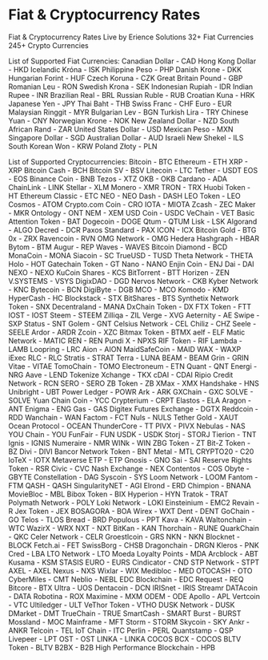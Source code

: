 # Fiat & Cryptocurrency Rates
Fiat & Cryptocurrency Rates Live by Erience Solutions
32+ Fiat Currencies
245+ Crypto Currencies

List of Supported Fiat Currencies:
Canadian Dollar - CAD
Hong Kong Dollar - HKD
Icelandic Króna - ISK
Philippine Peso - PHP
Danish Krone - DKK
Hungarian Forint - HUF
Czech Koruna - CZK
Great Britain Pound - GBP
Romanian Leu - RON
Swedish Krona - SEK
Indonesian Rupiah - IDR
Indian Rupee - INR
Brazilian Real - BRL
Russian Ruble - RUB
Croatian Kuna - HRK
Japanese Yen - JPY
Thai Baht - THB
Swiss Franc - CHF
Euro - EUR
Malaysian Ringgit - MYR
Bulgarian Lev - BGN
Turkish Lira - TRY
Chinese Yuan - CNY
Norwegian Krone - NOK
New Zealand Dollar - NZD
South African Rand - ZAR
United States Dollar - USD
Mexican Peso - MXN
Singapore Dollar - SGD
Australian Dollar - AUD
Israeli New Shekel - ILS
South Korean Won - KRW
Poland Złoty - PLN


List of Supported Cryptocurrencies:
Bitcoin - BTC
Ethereum - ETH
XRP - XRP
Bitcoin Cash - BCH
Bitcoin SV - BSV
Litecoin - LTC
Tether - USDT
EOS - EOS
Binance Coin - BNB
Tezos - XTZ
OKB - OKB
Cardano - ADA
ChainLink - LINK
Stellar - XLM
Monero - XMR
TRON - TRX
Huobi Token - HT
Ethereum Classic - ETC
NEO - NEO
Dash - DASH
LEO Token - LEO
Cosmos - ATOM
Crypto.com Coin - CRO
IOTA - MIOTA
Zcash - ZEC
Maker - MKR
Ontology - ONT
NEM - XEM
USD Coin - USDC
VeChain - VET
Basic Attention Token - BAT
Dogecoin - DOGE
Qtum - QTUM
Lisk - LSK
Algorand - ALGO
Decred - DCR
Paxos Standard - PAX
ICON - ICX
Bitcoin Gold - BTG
0x - ZRX
Ravencoin - RVN
OMG Network - OMG
Hedera Hashgraph - HBAR
Bytom - BTM
Augur - REP
Waves - WAVES
Bitcoin Diamond - BCD
MonaCoin - MONA
Siacoin - SC
TrueUSD - TUSD
Theta Network - THETA
Holo - HOT
Gatechain Token - GT
Nano - NANO
Enjin Coin - ENJ
Dai - DAI
NEXO - NEXO
KuCoin Shares - KCS
BitTorrent - BTT
Horizen - ZEN
V.SYSTEMS - VSYS
DigixDAO - DGD
Nervos Network - CKB
Kyber Network - KNC
Bytecoin - BCN
DigiByte - DGB
MCO - MCO
Komodo - KMD
HyperCash - HC
Blockstack - STX
BitShares - BTS
Synthetix Network Token - SNX
Decentraland - MANA
DxChain Token - DX
FTX Token - FTT
IOST - IOST
Steem - STEEM
Zilliqa - ZIL
Verge - XVG
Aeternity - AE
Swipe - SXP
Status - SNT
Golem - GNT
Celsius Network - CEL
Chiliz - CHZ
Seele - SEELE
Ardor - ARDR
Zcoin - XZC
Bitmax Token - BTMX
aelf - ELF
Matic Network - MATIC
REN - REN
Pundi X - NPXS
RIF Token - RIF
Lambda - LAMB
Loopring - LRC
Aion - AION
MaidSafeCoin - MAID
WAX - WAXP
iExec RLC - RLC
Stratis - STRAT
Terra - LUNA
BEAM - BEAM
Grin - GRIN
Vitae - VITAE
TomoChain - TOMO
Electroneum - ETN
Quant - QNT
Energi - NRG
Aave - LEND
Tokenize Xchange - TKX
cDAI - CDAI
Ripio Credit Network - RCN
SERO - SERO
ZB Token - ZB
XMax - XMX
Handshake - HNS
Unibright - UBT
Power Ledger - POWR
Ark - ARK
GXChain - GXC
SOLVE - SOLVE
Yuan Chain Coin - YCC
Crypterium - CRPT
Elastos - ELA
Aragon - ANT
Enigma - ENG
Gas - GAS
Digitex Futures Exchange - DGTX
Reddcoin - RDD
Wanchain - WAN
Factom - FCT
Nuls - NULS
Tether Gold - XAUT
Ocean Protocol - OCEAN
ThunderCore - TT
PIVX - PIVX
Nebulas - NAS
YOU Chain - YOU
FunFair - FUN
USDK - USDK
Storj - STORJ
Tierion - TNT
Ignis - IGNIS
Numeraire - NMR
WINk - WIN
ZBG Token - ZT
Bit-Z Token - BZ
Divi - DIVI
Bancor Network Token - BNT
Metal - MTL
CRYPTO20 - C20
IoTeX - IOTX
Metaverse ETP - ETP
Gnosis - GNO
Sai - SAI
Reserve Rights Token - RSR
Civic - CVC
Nash Exchange - NEX
Contentos - COS
Obyte - GBYTE
Constellation - DAG
Syscoin - SYS
Loom Network - LOOM
Fantom - FTM
QASH - QASH
SingularityNET - AGI
Elrond - ERD
Chimpion - BNANA
MovieBloc - MBL
Bibox Token - BIX
Hyperion - HYN
Tratok - TRAT
Polymath Network - POLY
Loki Network - LOKI
Einsteinium - EMC2
Revain - R
Jex Token - JEX
BOSAGORA - BOA
Wirex - WXT
Dent - DENT
GoChain - GO
Telos - TLOS
Bread - BRD
Populous - PPT
Kava - KAVA
Waltonchain - WTC
WazirX - WRX
NXT - NXT
BitKan - KAN
Thorchain - RUNE
QuarkChain - QKC
Celer Network - CELR
Groestlcoin - GRS
NKN - NKN
Blocknet - BLOCK
Fetch.ai - FET
SwissBorg - CHSB
Dragonchain - DRGN
Kleros - PNK
Cred - LBA
LTO Network - LTO
Moeda Loyalty Points - MDA
Arcblock - ABT
Kusama - KSM
STASIS EURO - EURS
Cindicator - CND
STP Network - STPT
AXEL - AXEL
Nexus - NXS
Wixlar - WIX
Medibloc - MED
OTOCASH - OTO
CyberMiles - CMT
Neblio - NEBL
EDC Blockchain - EDC
Request - REQ
Bitcore - BTX
Ultra - UOS
Dentacoin - DCN
IRISnet - IRIS
Streamr DATAcoin - DATA
Robotina - ROX
Maximine - MXM
ODEM - ODE
Apollo - APL
Vertcoin - VTC
Ultiledger - ULT
VeThor Token - VTHO
DUSK Network - DUSK
DMarket - DMT
TrueChain - TRUE
SmartCash - SMART
Burst - BURST
Mossland - MOC
Mainframe - MFT
Storm - STORM
Skycoin - SKY
Ankr - ANKR
Telcoin - TEL
IoT Chain - ITC
Perlin - PERL
Quantstamp - QSP
Livepeer - LPT
OST - OST
LINKA - LINKA
COCOS BCX - COCOS
BLTV Token - BLTV
B2BX - B2B
High Performance Blockchain - HPB
